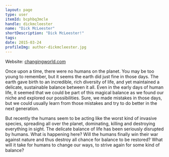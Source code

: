 ```yaml
---
layout: page
type: user
itemId: bcphbq3mcle
handle: dickmcleester
name: "Dick McLeester"
shortDescription: "Dick McLeester!"
tags:
date: 2015-03-24
profileImg: author-dickmcleester.jpg
---
```


Website: [changingworld.com](https://www.changingworld.com/about-us)

Once upon a time, there were no humans on the planet.  You may be too young to remember, but it seems the earth did just fine in those days.  The earth gave birth to an incredible, rich diversity of life, and yet maintained a delicate, sustainable balance between it all.  Even in the early days of human life, it seemed that we could be part of this magical balance as we found our niche and explored our possibilities.  Sure, we made mistakes in those days, but we could usually learn from those mistakes and try to do better in the next generation.

But recently the humans seem to be acting like the worst kind of invasive species, spreading all over the planet, dominating, killing and destroying everything in sight.  The delicate balance of life has been seriously disrupted by humans.  What is happening here?  Will the humans finally win their war against nature and thus destroy all chance for balance to be restored?   What will it take for humans to change our ways, to strive again for some kind of balance?
